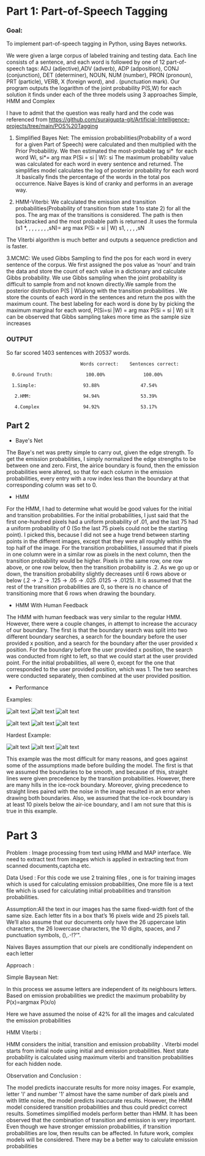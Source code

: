 # Part 1: Part-of-Speech Tagging

### Goal:
To implement part-of-speech tagging in Python, using Bayes networks.

We  were given a large corpus of labeled training and testing data.
Each line consists of a sentence, and each word is followed by one of 12 part-of-speech tags: ADJ (adjective),ADV (adverb), ADP (adposition), CONJ (conjunction), DET (determiner), NOUN, NUM (number), PRON
(pronoun), PRT (particle), VERB, X (foreign word), and . (punctuation mark). Our program outputs the logarithm of the joint probability P(S,W) for each solution it finds under each of the three models using 3 approaches Simple, HMM and Complex

I have to admit that the question was really hard and the code was referenced from https://github.com/surajgupta-git/Artificial-Intelligence-projects/tree/main/POS%20Tagging 

1. Simplified Bayes Net: The emission probabilities(Probability of a word for a given Part of Speech) were calculated and then multiplied with the Prior Probabilitiy. We then estimated the most-probable tag si* for each word Wi,
si*= arg max P(Si = si | W):
             si
The maximum probability value was calculated for each word in every sentence and returned. The simplifies model calculates the log of posterior probability for each word .It basically finds the percentage of the words in the total pos occurrence.  Naive Bayes is kind of cranky and performs in an average way.

2. HMM-Viterbi: We calculated the emission and transition probabilities(Probability of transition from state 1 to state 2) for all the pos. The arg max of the transitions  is considered. The path is then backtracked and the most probable path is returned .It uses the formula  
(s1 *, , , , , , , ,sN)= arg max P(Si = si | W)
                                s1, , , , ,sN


The Viterbi algorithm is much better and outputs a sequence prediction and is faster.

3.MCMC: We used Gibbs Sampling to find the pos for each word in every sentence of the corpus. We first assigned the pos value as ‘noun’ and train the data and store the count of each value  in a dictionary and calculate Gibbs probability. We use Gibbs sampling when the joint probability is difficult to sample from and not known directly.We sample from the posterior distribution  P(S | W)along with the transition probabilities . We store the counts of each word in the sentences and return the pos with the maximum count. The best labeling for each
word is done by by picking the maximum marginal for each word,
 P(Si=si |W) = arg max P(Si = si | W)
                                 si
It can be observed that Gibbs sampling takes more time as the sample size increases
### OUTPUT

So far scored 1403 sentences with 20537 words.

                               Words correct:    Sentences correct:
                               
      0.Ground Truth:            100.00%              100.00%
   
      1.Simple:                 93.88%               47.54%
      
       2.HMM:                   94.94%               53.39%
       
       4.Complex                94.92%               53.17%





## Part 2 ##

* Baye's Net

The Baye's net was pretty simple to carry out, given the edge strength. To get the emission probabilities, I simply normalized the edge strengths to be between one and zero.
First, the airice boundary is found, then the emission probabilities were altered, so that for each column in the emission probabilities, every entry with a row index less than
the boundary at that corresponding column was set to 0. 

* HMM


For the HMM, I had to determine what would be good values for the initial and transition probabilities. For the initial probabilities, I just said that the first one-hundred 
pixels had a uniform probability of .01, and the last 75 had a uniform probability of 0 (So the last 75 pixels could not be the starting point). I picked this, because I did not
see a huge trend between starting points in the different images, except that they were all roughly within the top half of the image. For the transition probabilities, I assumed 
that if pixels in one column were in a similar row as pixels in the next column, then the transition probability would be higher. Pixels in the same row, one row above, or one 
row below, then the transition probability is .2. As we go up or down, the transition probability slightly decreases until 6 rows above or below (.2 -> .2 -> .125 -> .05 -> .025 
.0125 -> .0125). It is assumed that the rest of the transition probabilities are 0, so there is no chance of transitioning more that 6 rows when drawing the boundary. 

* HMM With Human Feedback


The HMM with human feedback was very similar to the regular HMM. However, there were a couple changes, in attempt to increase the accuracy of our boundary. The first is that the 
boundary search was split into two different boundary searches, a search for the boundary before the user provided x position, and a search for the boundary after the user 
provided x position. For the boundary before the user provided x position, the search was conducted from right to left, so that we could start at the user provided point. For the 
initial probabilities, all were 0, except for the one that corresponded to the user provided position, which was 1. The two searches were conducted separately, then combined at 
the user provided position. 

* Performance

Examples:

![alt text](https://github.iu.edu/cs-b551-fa2021/skodeth-slakku-zpetroff-a3/blob/master/part2/test_images/09.png?raw=true)
![alt text](https://github.iu.edu/cs-b551-fa2021/skodeth-slakku-zpetroff-a3/blob/master/part2/air_ice_output_1.png?raw=true)
![alt text](https://github.iu.edu/cs-b551-fa2021/skodeth-slakku-zpetroff-a3/blob/master/part2/ice_rock_output_1.png?raw=true)

![alt text](https://github.iu.edu/cs-b551-fa2021/skodeth-slakku-zpetroff-a3/blob/master/part2/test_images/16.png?raw=true)
![alt text](https://github.iu.edu/cs-b551-fa2021/skodeth-slakku-zpetroff-a3/blob/master/part2/air_ice_output_2.png?raw=true)
![alt text](https://github.iu.edu/cs-b551-fa2021/skodeth-slakku-zpetroff-a3/blob/master/part2/ice_rock_output_2.png?raw=true)


Hardest Example: 

![alt text](https://github.iu.edu/cs-b551-fa2021/skodeth-slakku-zpetroff-a3/blob/master/part2/test_images/23.png?raw=true)
![alt text](https://github.iu.edu/cs-b551-fa2021/skodeth-slakku-zpetroff-a3/blob/master/part2/air_ice_output_3.png?raw=true)
![alt text](https://github.iu.edu/cs-b551-fa2021/skodeth-slakku-zpetroff-a3/blob/master/part2/ice_rock_output_3.png?raw=true)

This example was the most difficult for many reasons, and goes against some of the assumptions made before building the model. The first is that we assumed the boundaries to be 
smooth, and because of this, straight lines were given precedence by the transition probabilities. However, there are many hills in the ice-rock boundary. Moreover, giving 
precedence to straight lines paired with the noise in the image resulted in an error when drawing both boundaries. Also, we assumed that the ice-rock boundary is at least 10 
pixels below the air-ice boundary, and I am not sure that this is true in this example.  


# Part 3 #


Problem : Image processing from text using HMM and MAP interface. We need to extract text from images which is applied in extracting text from scanned documents,captcha etc.

Data Used : For this code we use 2 training files , one is for training images which is used for calculating emission probabilities, One more file is a text file which is used for calculating initial probabilities and transition probabilities.

Assumption:All the text in our images has the same fixed-width font of the same size. 
Each letter fits in a box that’s 16 pixels wide and 25 pixels tall. We’ll also assume that our documents only
have the 26 uppercase latin characters, the 26 lowercase characters, the 10 digits, spaces, and 7 punctuation
symbols, (),.-!?’". 

Naives Bayes assumption that our pixels are conditionally independent on each letter

Approach :

Simple Baysean Net:

In this process we assume letters are independent of its neighbours letters. Based on emission probabilities we predict the maximum probability by P(x)=argmax P(x/o)

Here we have assumed the noise of 42% for all the images and calculated the emission probabilities

HMM Viterbi :

HMM considers the initial, transition and emission probability . Viterbi model starts from initial node using initial and emission probabilities. Next state probability is calculated using maximum viterbi and transition probabilities for each hidden node.

Observation and Conclusion : 

The model predicts inaccurate results for more noisy images. For example, letter 'l' and number '1' almost have the same number of dark pixels and with little noise, the model predicts inaccurate results. However, the HMM model considered transition probabilities and thus could predict correct results.
Sometimes simplified models perform better than HMM. It has been observed that the combination of transition and emission is very important. Even though we have stronger emission probabilities, if transition probabilities are low, then results can be affected. In future work, complex models will be considered.
There may be a better way to calculate emission probabilities
